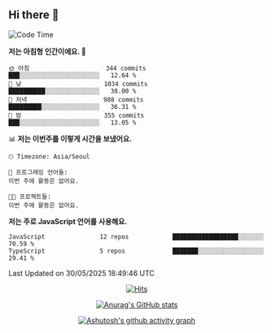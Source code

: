 ## Hi there 👋

<!--
**pnh135/pnh135** is a ✨ _special_ ✨ repository because its `README.md` (this file) appears on your GitHub profile.

Here are some ideas to get you started:

- 🔭 I’m currently working on ...
- 🌱 I’m currently learning ...
- 👯 I’m looking to collaborate on ...
- 🤔 I’m looking for help with ...
- 💬 Ask me about ...
- 📫 How to reach me: ...
- 😄 Pronouns: ...
- ⚡ Fun fact: ...
-->

<!--START_SECTION:waka-->
![Code Time](http://img.shields.io/badge/Code%20Time-268%20hrs%2021%20mins-blue)

**저는 아침형 인간이에요. 🐤** 

```text
🌞 아침                     344 commits         ███░░░░░░░░░░░░░░░░░░░░░░   12.64 % 
🌆 낮　                     1034 commits        ██████████░░░░░░░░░░░░░░░   38.00 % 
🌃 저녁                     988 commits         █████████░░░░░░░░░░░░░░░░   36.31 % 
🌙 밤　                     355 commits         ███░░░░░░░░░░░░░░░░░░░░░░   13.05 % 
```


📊 **저는 이번주를 이렇게 시간을 보냈어요.** 

```text
🕑︎ Timezone: Asia/Seoul

💬 프로그래밍 언어들: 
이번 주에 활동은 없어요.

🐱‍💻 프로젝트들: 
이번 주에 활동은 없어요.
```

**저는 주로 JavaScript 언어를 사용해요.** 

```text
JavaScript               12 repos            ██████████████████░░░░░░░   70.59 % 
TypeScript               5 repos             ███████░░░░░░░░░░░░░░░░░░   29.41 % 
```




 Last Updated on 30/05/2025 18:49:46 UTC
<!--END_SECTION:waka-->

  <div align=center>
	
  [![Hits](https://hits.seeyoufarm.com/api/count/incr/badge.svg?url=https%3A%2F%2Fgithub.com%2Fpnh135&count_bg=%2379C83D&title_bg=%23555555&icon=&icon_color=%23E7E7E7&title=hits&edge_flat=false)](https://hits.seeyoufarm.com) 
	
  </div>

<div align=center>
	
[![Anurag's GitHub stats](https://github-readme-stats.vercel.app/api?username=pnh135&show_icons=true&theme=radical)](https://github.com/anuraghazra/github-readme-stats)

</div>

<div align=center>
	
[![Ashutosh's github activity graph](https://github-readme-activity-graph.vercel.app/graph?username=pnh135&theme=merko)](https://github.com/ashutosh00710/github-readme-activity-graph)

</div>
